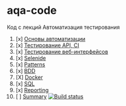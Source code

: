 # aqa-code
Код с лекций Автоматизация тестирования

1. [x] [Основы автоматизации](basics/)
1. [x] [Тестирование API, CI](api-ci/)
1. [x] [Тестирование веб-интерфейсов](web/)
1. [x] [Selenide](selenide/)
1. [x] [Patterns](patterns/)
1. [x] [BDD](bdd/)
1. [X] [Docker](docker/)
1. [x] [SQL](sql/)
1. [x] [Reporting](reporting/)
1. [ ] [Summary](summary/)
[![Build status](https://ci.appveyor.com/api/projects/status/e6qgwtpw72um90nk?svg=true)](https://ci.appveyor.com/project/AnyaVrn/api-ci)
